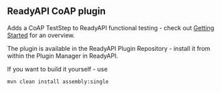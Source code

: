 ## ReadyAPI CoAP plugin

Adds a CoAP TestStep to ReadyAPI functional testing - check out [Getting Started](https://smartbear.com/plugins/coap-test-steps-plugin-page/)
 for an overview.
 
The plugin is available in the ReadyAPI Plugin Repository - install it from within the Plugin Manager in ReadyAPI.  

If you want to build it yourself - use 
 
```
mvn clean install assembly:single
```



